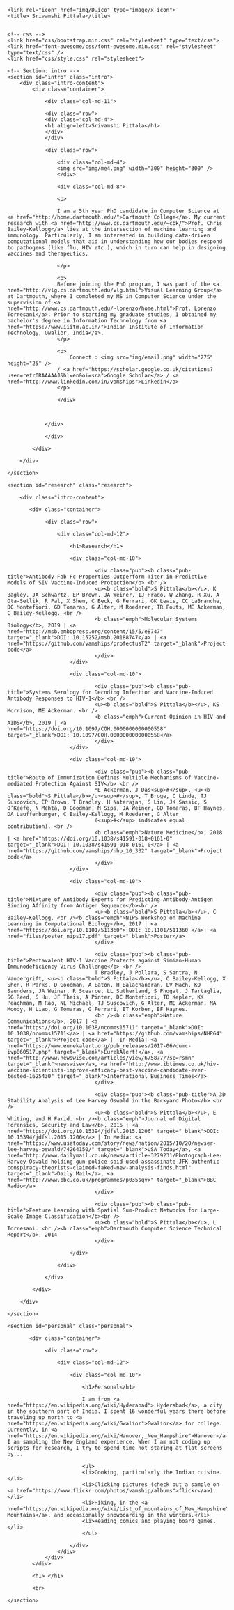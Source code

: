 <head>
    <meta charset="utf-8">
    <meta name="viewport" content="width=device-width, initial-scale=1.0">
    <meta name="description" content="">
    <meta name="author" content="">


    <link rel="icon" href="img/D.ico" type="image/x-icon">
    <title> Srivamshi Pittala</title>

	
    <!-- css -->
    <link href="css/bootstrap.min.css" rel="stylesheet" type="text/css">
    <link href="font-awesome/css/font-awesome.min.css" rel="stylesheet" type="text/css" />
    <link href="css/style.css" rel="stylesheet">

</head>

<body id="page-top" data-spy="scroll" data-target=".navbar-custom">


<div id="wrapper">
	
    
	
	<!-- Section: intro -->
    <section id="intro" class="intro">
		<div class="intro-content">
			<div class="container">

				<div class="col-md-11">

				<div class="row">
				<div class="col-md-4">
				<h1 align=left>Srivamshi Pittala</h1>
				</div>
				</div>
				
				<div class="row">
					
					<div class="col-md-4">
					<img src="img/me4.png" width="300" height="300" />
					</div>

					<div class="col-md-8">

					<p>
					
					I am a 5th year PhD candidate in Computer Science at <a href="http://home.dartmouth.edu/">Dartmouth College</a>. My current research with <a href="http://www.cs.dartmouth.edu/~cbk/">Prof. Chris Bailey-Kellogg</a> lies at the intersection of machine learning and immunology. Particularly, I am interested in building data-driven computational models that aid in understanding how our bodies respond to pathogens (like flu, HIV etc.), which in turn can help in designing vaccines and therapeutics.
				
					</p>
				
					<p>
					Before joining the PhD program, I was part of the <a href="http://vlg.cs.dartmouth.edu/vlg.html">Visual Learning Group</a> at Dartmouth, where I completed my MS in Computer Science under the supervision of <a href="http://www.cs.dartmouth.edu/~lorenzo/home.html">Prof. Lorenzo Torresani</a>. Prior to starting my graduate studies, I obtained my bachelor's degree in Information Technology from <a href="https://www.iiitm.ac.in/">Indian Institute of Information Technology, Gwalior, India</a>.
					</p>

					<p>
						Connect : <img src="img/email.png" width="275" height="25" />
					/ <a href="https://scholar.google.co.uk/citations?user=refrORAAAAAJ&hl=en&oi=sra">Google Scholar</a> / <a href="http://www.linkedin.com/in/vamships">Linkedin</a>
					</p>
						
					</div>					
				
					

				</div>

				</div>		
			
			</div>

		</div>

    </section>

    <section id="research" class="research">

    	<div class="intro-content">	

           <div class="container">

           		<div class="row">

					<div class="col-md-12">

						<h1>Research</h1>

						<div class="col-md-10"> 
								
								<div class="pub"><b class="pub-title">Antibody Fab-Fc Properties Outperform Titer in Predictive Models of SIV Vaccine-Induced Protection</b> <br />
								<u><b class="bold">S Pittala</b></u>, K Bagley, JA Schwartz, EP Brown, JA Weiner, IJ Prado, W Zhang, R Xu, A Ota-Setlik, R Pal, X Shen, C Beck, G Ferrari, GK Lewis, CC LaBranche, DC Montefiori, GD Tomaras, G Alter, M Roederer, TR Fouts, ME Ackerman, C Bailey-Kellogg. <br />
								<b class="emph">Molecular Systems Biology</b>, 2019 | <a href="http://msb.embopress.org/content/15/5/e8747" target="_blank">DOI: 10.15252/msb.20188747</a> | <a href="https://github.com/vamships/profectusT2" target="_blank">Project code</a>
								</div>
						</div>

						<div class="col-md-10"> 
								
								<div class="pub"><b class="pub-title">Systems Serology for Decoding Infection and Vaccine-Induced Antibody Responses to HIV-1</b> <br />
								<u><b class="bold">S Pittala</b></u>, KS Morrison, ME Ackerman. <br />
								<b class="emph">Current Opinion in HIV and AIDS</b>, 2019 | <a href="https://doi.org/10.1097/COH.0000000000000558" target="_blank">DOI: 10.1097/COH.0000000000000558</a>
								</div>
						</div>

						<div class="col-md-10"> 
								
								<div class="pub"><b class="pub-title">Route of Immunization Defines Multiple Mechanisms of Vaccine-mediated Protection Against SIV</b> <br />
								ME Ackerman, J Das<sup>#</sup>, <u><b class="bold">S Pittala</b></u><sup>#</sup>, T Broge, C Linde, TJ Suscovich, EP Brown, T Bradley, H Natarajan, S Lin, JK Sassic, S O’Keefe, N Mehta, D Goodman, M Sips, JA Weiner, GD Tomaras, BF Haynes, DA Lauffenburger, C Bailey-Kellogg, M Roederer, G Alter
								(<sup>#</sup> indicates equal contribution). <br />
								<b class="emph">Nature Medicine</b>, 2018 | <a href="https://doi.org/10.1038/s41591-018-0161-0" target="_blank">DOI: 10.1038/s41591-018-0161-0</a> | <a href="https://github.com/vamships/nhp_10_332" target="_blank">Project code</a>
								</div>
						</div>

						<div class="col-md-10">

								<div class="pub"><b class="pub-title">Mixture of Antibody Experts for Predicting Antibody-Antigen Binding Affinity from Antigen Sequence</b><br />
								<u><b class="bold">S Pittala</b></u>, C Bailey-Kellogg. <br /><b class="emph">NIPS Workshop on Machine Learning in Computational Biology</b>, 2017 | <a href="https://doi.org/10.1101/511360"> DOI: 10.1101/511360 </a>| <a href="files/poster_nips17.pdf" target="_blank">Poster</a>
								</div>

								<div class="pub"><b class="pub-title">Pentavalent HIV-1 Vaccine Protects against Simian-Human Immunodeficiency Virus Challenge</b> <br />
								T Bradley, J Pollara, S Santra, N Vandergrift, <u><b class="bold">S Pittala</b></u>, C Bailey-Kellogg, X Shen, R Parks, D Goodman, A Eaton, H Balachandran, LV Mach, KO Saunders, JA Weiner, R Scearce, LL Sutherland, S Phogat, J Tartaglia, SG Reed, S Hu, JF Theis, A Pinter, DC Montefiori, TB Kepler, KK Peachman, M Rao, NL Michael, TJ Suscovich, G Alter, ME Ackerman, MA Moody, H Liao, G Tomaras, G Ferrari, BT Korber, BF Haynes.
								<br /><b class="emph">Nature Communications</b>, 2017 | <a href="https://doi.org/10.1038/ncomms15711" target="_blank">DOI: 10.1038/ncomms15711</a> | <a href="https://github.com/vamships/NHP64" target="_blank">Project code</a> |  In Media: <a href="https://www.eurekalert.org/pub_releases/2017-06/dumc-ivp060517.php" target="_blank">EurekAlert!</a>, <a href="http://www.newswise.com/articles/view/675877/?sc=rsmn" target="_blank">newswise</a>, <a href="http://www.ibtimes.co.uk/hiv-vaccine-scientists-improve-efficacy-best-vaccine-candidate-ever-tested-1625430" target="_blank">International Business Times</a> 
								</div>

								<div class="pub"><b class="pub-title">A 3D Stability Analysis of Lee Harvey Oswald in the Backyard Photo</b> <br />
								<u><b class="bold">S Pittala</b></u>, E Whiting, and H Farid. <br /><b class="emph">Journal of Digital Forensics, Security and Law</b>, 2015 | <a href="https://doi.org/10.15394/jdfsl.2015.1206" target="_blank">DOI: 10.15394/jdfsl.2015.1206</a> | In Media: <a href="https://www.usatoday.com/story/news/nation/2015/10/20/newser-lee-harvey-oswald/74264150/" target="_blank">USA Today</a>, <a href="http://www.dailymail.co.uk/news/article-3279231/Photograph-Lee-Harvey-Oswald-holding-gun-police-said-used-assassinate-JFK-authentic-conspiracy-theorists-claimed-faked-new-analysis-finds.html" target="_blank">Daily Mail</a>, <a href="http://www.bbc.co.uk/programmes/p035sqvx" target="_blank">BBC Radio</a>
								</div>

								<div class="pub"><b class="pub-title">Feature Learning with Spatial Sum-Product Networks for Large-Scale Image Classification</b><br />
								<u><b class="bold">S Pittala</b></u>, L Torresani. <br /><b class="emph">Dartmouth Computer Science Technical Report</b>, 2014
								</div>							
								
						</div>

					</div>

				</div>

            </div>

        </div>

	</section>

	<section id="personal" class="personal">

           <div class="container">

				<div class="row">

					<div class="col-md-12">

						<div class="col-md-10">
									
							<h1>Personal</h1>
							
							I am from <a href="https://en.wikipedia.org/wiki/Hyderabad"> Hyderabad</a>, a city in the southern part of India. I spent 16 wonderful years there before traveling up north to <a href="https://en.wikipedia.org/wiki/Gwalior">Gwalior</a> for college. Currently, in <a href="https://en.wikipedia.org/wiki/Hanover,_New_Hampshire">Hanover</a>, I am sampling the New England experience. When I am not coding up scripts for research, I try to spend time not staring at flat screens by...

							<ul>
							<li>Cooking, particularly the Indian cuisine.</li>
							<li>Clicking pictures (check out a sample on <a href="https://www.flickr.com/photos/vamship/albums">flickr</a>).</li>
							<li>Hiking, in the <a href="https://en.wikipedia.org/wiki/List_of_mountains_of_New_Hampshire">White Mountains</a>, and occasionally snowboarding in the winters.</li>
							<li>Reading comics and playing board games.</li>
							</ul>

						</div>
					</div>
				</div>
			</div>

			<h1> </h1>

			<br>

	</section>

</div>
</body>

</html>
